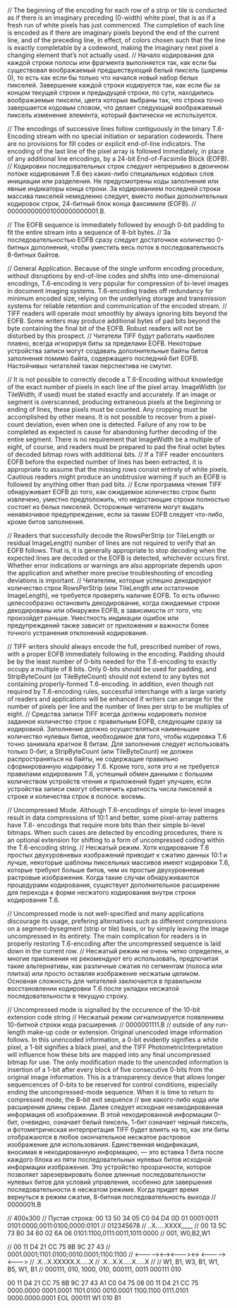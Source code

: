 // The beginning of the encoding for each row of a strip or tile is conducted as if there is an imaginary preceding (0-width) white pixel, that is as if a fresh run of white pixels has just commenced. The completion of each line is encoded as if there are imaginary pixels beyond the end of the current line, and of the preceding line, in effect, of colors chosen such that the line is exactly completable by a codeword, making the imaginary next pixel a changing element that’s not actually used.
// Начало кодирования для каждой строки полосы или фрагмента выполняется так, как если бы существовал воображаемый предшествующий белый пиксель (ширины 0), то есть как если бы только что начался новый набор белых пикселей. Завершение каждой строки кодируется так, как если бы за концом текущей строки и предыдущей строки, по сути, находились воображаемые пиксели, цвета которых выбраны так, что строка точно завершается кодовым словом, что делает следующий воображаемый пиксель изменение элемента, который фактически не используется.

// The encodings of successive lines follow contiguously in the binary T.6-Encoding stream with no special initiation or separation codewords. There are no provisions for fill codes or explicit end-of-line indicators. The encoding of the last line of the pixel array is followed immediately, in place of any additional line encodings, by a 24-bit End-of-Facsimile Block (EOFB).
// Кодировки последовательных строк следуют непрерывно в двоичном потоке кодирования T.6 без каких-либо специальных кодовых слов инициации или разделения. Не предусмотрены коды заполнения или явные индикаторы конца строки. За кодированием последней строки массива пикселей немедленно следует, вместо любых дополнительных кодировок строк, 24-битный блок конца факсимиле (EOFB).
//  000000000001000000000001.B.

// The EOFB sequence is immediately followed by enough 0-bit padding to fit the entire stream into a sequence of 8-bit bytes.
// За последовательностью EOFB сразу следует достаточное количество 0-битных дополнений, чтобы уместить весь поток в последовательность 8-битных байтов.

// General Application. Because of the single uniform encoding procedure, without disruptions by end-of-line codes and shifts into one-dimensional encodings, T.6-encoding is very popular for compression of bi-level images in document imaging systems. T.6-encoding trades off redundancy for minimum encoded size, relying on the underlying storage and transmission systems for reliable retention and communication of the encoded stream.
// TIFF readers will operate most smoothly by always ignoring bits beyond the EOFB. Some writers may produce additional bytes of pad bits beyond the byte containing the final bit of the EOFB. Robust readers will not be disturbed by this prospect.
// Читатели TIFF будут работать наиболее плавно, всегда игнорируя биты за пределами EOFB. Некоторые устройства записи могут создавать дополнительные байты битов заполнения помимо байта, содержащего последний бит EOFB. Настойчивых читателей такая перспектива не смутит.

// It is not possible to correctly decode a T.6-Encoding without knowledge of the exact number of pixels in each line of the pixel array. ImageWidth (or TileWidth, if used) must be stated exactly and accurately. If an image or segment is overscanned, producing extraneous pixels at the beginning or ending of lines, these pixels must be counted. Any cropping must be accomplished by other means. It is not possible to recover from a pixel-count deviation, even when one is detected. Failure of any row to be completed as expected is cause for abandoning further decoding of the entire segment. There is no requirement that ImageWidth be a multiple of eight, of course, and readers must be prepared to pad the final octet bytes of decoded bitmap rows with additional bits.
// If a TIFF reader encounters EOFB before the expected number of lines has been extracted, it is appropriate to assume that the missing rows consist entirely of white pixels. Cautious readers might produce an unobtrusive warning if such an EOFB is followed by anything other than pad bits.
// Если программа чтения TIFF обнаруживает EOFB до того, как ожидаемое количество строк было извлечено, уместно предположить, что недостающие строки полностью состоят из белых пикселей. Осторожные читатели могут выдать ненавязчивое предупреждение, если за таким EOFB следует что-либо, кроме битов заполнения.

// Readers that successfully decode the RowsPerStrip (or TileLength or residual ImageLength) number of lines are not required to verify that an EOFB follows. That is, it is generally appropriate to stop decoding when the expected lines are decoded or the EOFB is detected, whichever occurs first. Whether error indications or warnings are also appropriate depends upon the application and whether more precise troubleshooting of encoding deviations is important.
// Читателям, которые успешно декодируют количество строк RowsPerStrip (или TileLength или остаточное ImageLength), не требуется проверять наличие EOFB. То есть обычно целесообразно остановить декодирование, когда ожидаемые строки декодированы или обнаружен EOFB, в зависимости от того, что произойдет раньше. Уместность индикации ошибок или предупреждений также зависит от приложения и важности более точного устранения отклонений кодирования.

// TIFF writers should always encode the full, prescribed number of rows, with a proper EOFB immediately following in the encoding. Padding should be by the least number of 0-bits needed for the T.6-encoding to exactly occupy a multiple of 8 bits. Only 0-bits should be used for padding, and StripByteCount (or TileByteCount) should not extend to any bytes not containing properly-formed T.6-encoding. In addition, even though not required by T.6-encoding rules, successful interchange with a large variety of readers and applications will be enhanced if writers can arrange for the number of pixels per line and the number of lines per strip to be multiples of eight.
// Средства записи TIFF всегда должны кодировать полное заданное количество строк с правильным EOFB, следующим сразу за кодировкой. Заполнение должно осуществляться наименьшее количество нулевых битов, необходимое для того, чтобы кодировка T.6 точно занимала кратное 8 битам. Для заполнения следует использовать только 0-бит, а StripByteCount (или TileByteCount) не должен распространяться на байты, не содержащие правильно сформированную кодировку T.6. Кроме того, хотя это и не требуется правилами кодирования T.6, успешный обмен данными с большим количеством устройств чтения и приложений будет улучшен, если устройства записи смогут обеспечить кратность числа пикселей в строке и количества строк в полосе. восемь.

// Uncompressed Mode. Although T.6-encodings of simple bi-level images result in data compressions of 10:1 and better, some pixel-array patterns have T.6- encodings that require more bits than their simple bi-level bitmaps. When such cases are detected by encoding procedures, there is an optional extension for shifting to a form of uncompressed coding within the T.6-encoding string.
// Несжатый режим. Хотя кодирование T.6 простых двухуровневых изображений приводит к сжатию данных 10:1 и лучше, некоторые шаблоны пиксельных массивов имеют кодировки T.6, которые требуют больше битов, чем их простые двухуровневые растровые изображения. Когда такие случаи обнаруживаются процедурами кодирования, существует дополнительное расширение для перехода к форме несжатого кодирования внутри строки кодирования T.6.

// Uncompressed mode is not well-specified and many applications discourage its usage, prefering alternatives such as different compressions on a segment-bysegment (strip or tile) basis, or by simply leaving the image uncompressed in its entirety. The main complication for readers is in properly restoring T.6-encoding after the uncompressed sequence is laid down in the current row.
// Несжатый режим не очень четко определен, и многие приложения не рекомендуют его использовать, предпочитая такие альтернативы, как различные сжатия по сегментам (полоса или плитка) или просто оставляя изображение несжатым целиком. Основная сложность для читателей заключается в правильном восстановлении кодировки T.6 после укладки несжатой последовательности в текущую строку.

// Uncompressed mode is signalled by the occurence of the 10-bit extension code string
// Несжатый режим сигнализируется появлением 10-битной строки кода расширения.
// 0000001111.B
// outside of any run-length make-up code or extension. Original unencoded image information follows. In this unencoded information, a 0-bit evidently signifies a white pixel, a 1-bit signifies a black pixel, and the TIFF PhotometricInterpretation will influence how these bits are mapped into any final uncompressed bitmap for use. The only modification made to the unencoded information is insertion of a 1-bit after every block of five consecutive 0-bits from the original image information. This is a transparency device that allows longer sequencences of 0-bits to be reserved for control conditions, especially ending the uncompressed-mode sequence. When it is time to return to compressed mode, the 8-bit exit sequence
// вне какого-либо кода или расширения длины серии. Далее следует исходная незакодированная информация об изображении. В этой некодированной информации 0-бит, очевидно, означает белый пиксель, 1-бит означает черный пиксель, и фотометрическая интерпретация TIFF будет влиять на то, как эти биты отображаются в любое окончательное несжатое растровое изображение для использования. Единственная модификация, вносимая в некодированную информацию, — это вставка 1 бита после каждого блока из пяти последовательных нулевых битов исходной информации изображения. Это устройство прозрачности, которое позволяет зарезервировать более длинные последовательности нулевых битов для условий управления, особенно для завершения последовательности в несжатом режиме. Когда придет время вернуться в режим сжатия, 8-битная последовательность выхода
//   0000001t.B

// 400x300
// Пустая строка: 00 13 50 34 05 C0 04 D4 0D 01     0001:0011 0101:0000,0011:0100,0000:0101
// 012345678
// ..X.....XXXX____
// 00 13 5C 73 B0 34 60 02 6A 06                              0101:1100,0111:0011,1011:0000
// 001, W0,B2,W1


//  00 11 D4 21 CC 75 8B 9C 27 43
//  0001.0001;1101.0100;0010.0001;1100.1100
//       <-----><--><---><-> <-----><--->
// .X...X.XXXXX.X.....X
// .X...X.X.....X.....X
// 
// W1,     B1,  W3,   B1,  W1,     B5,  W1,    B1
// 000111, 010, 1000, 010, 000111, 0011 000111 010


00 11 D4 21 CC 75 8B 9C 27 43 A1 C0 04 75 08
00        11        D4        21        CC        75
0000.0000 0001.0001 1101.0100 0010.0001 1100.1100 0111.0101
0000.0000.0001 EOL
000111 W1
010 B1